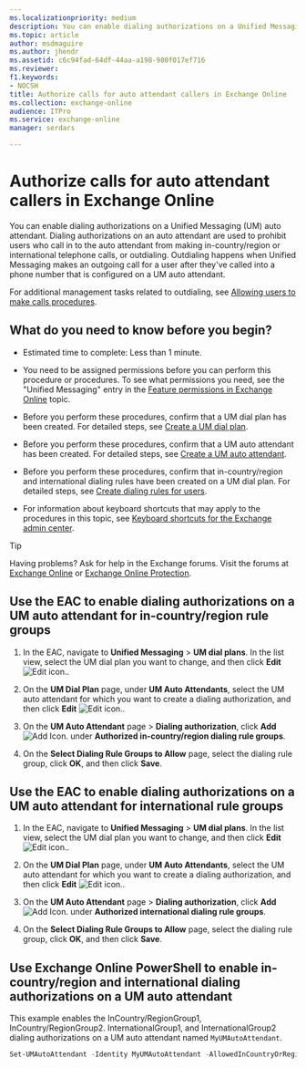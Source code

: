 ```yaml
---
ms.localizationpriority: medium
description: You can enable dialing authorizations on a Unified Messaging (UM) auto attendant. Dialing authorizations on an auto attendant are used to prohibit users who call in to the auto attendant from making in-country/region or international telephone calls, or outdialing. Outdialing happens when Unified Messaging makes an outgoing call for a user after they've called into a phone number that is configured on a UM auto attendant.
ms.topic: article
author: msdmaguire
ms.author: jhendr
ms.assetid: c6c94fad-64df-44aa-a198-980f017ef716
ms.reviewer: 
f1.keywords:
- NOCSH
title: Authorize calls for auto attendant callers in Exchange Online
ms.collection: exchange-online
audience: ITPro
ms.service: exchange-online
manager: serdars

---
```


# Authorize calls for auto attendant callers in Exchange Online

You can enable dialing authorizations on a Unified Messaging (UM) auto attendant. Dialing authorizations on an auto attendant are used to prohibit users who call in to the auto attendant from making in-country/region or international telephone calls, or outdialing. Outdialing happens when Unified Messaging makes an outgoing call for a user after they've called into a phone number that is configured on a UM auto attendant.

For additional management tasks related to outdialing, see [Allowing users to make calls procedures](allow-users-to-make-calls-procedures.md).

## What do you need to know before you begin?

- Estimated time to complete: Less than 1 minute.

- You need to be assigned permissions before you can perform this procedure or procedures. To see what permissions you need, see the "Unified Messaging" entry in the [Feature permissions in Exchange Online](../../permissions-exo/feature-permissions.md) topic.

- Before you perform these procedures, confirm that a UM dial plan has been created. For detailed steps, see [Create a UM dial plan](../../voice-mail-unified-messaging/connect-voice-mail-system/create-um-dial-plan.md).

- Before you perform these procedures, confirm that a UM auto attendant has been created. For detailed steps, see [Create a UM auto attendant](../../voice-mail-unified-messaging/automatically-answer-and-route-calls/create-a-um-auto-attendant.md).

- Before you perform these procedures, confirm that in-country/region and international dialing rules have been created on a UM dial plan. For detailed steps, see [Create dialing rules for users](create-dialing-rules.md).

- For information about keyboard shortcuts that may apply to the procedures in this topic, see [Keyboard shortcuts for the Exchange admin center](../../accessibility/keyboard-shortcuts-in-admin-center.md).

> [!TIP]
> Having problems? Ask for help in the Exchange forums. Visit the forums at [Exchange Online](https://social.technet.microsoft.com/forums/msonline/home?forum=onlineservicesexchange) or [Exchange Online Protection](https://social.technet.microsoft.com/forums/forefront/home?forum=FOPE).

## Use the EAC to enable dialing authorizations on a UM auto attendant for in-country/region rule groups

1. In the EAC, navigate to **Unified Messaging** \> **UM dial plans**. In the list view, select the UM dial plan you want to change, and then click **Edit** ![Edit icon.](../../media/ITPro_EAC_EditIcon.gif).

2. On the **UM Dial Plan** page, under **UM Auto Attendants**, select the UM auto attendant for which you want to create a dialing authorization, and then click **Edit** ![Edit icon.](../../media/ITPro_EAC_EditIcon.gif).

3. On the **UM Auto Attendant** page \> **Dialing authorization**, click **Add** ![Add Icon.](../../media/ITPro_EAC_AddIcon.gif) under **Authorized in-country/region dialing rule groups**.

4. On the **Select Dialing Rule Groups to Allow** page, select the dialing rule group, click **OK**, and then click **Save**.

## Use the EAC to enable dialing authorizations on a UM auto attendant for international rule groups

1. In the EAC, navigate to **Unified Messaging** \> **UM dial plans**. In the list view, select the UM dial plan you want to change, and then click **Edit** ![Edit icon.](../../media/ITPro_EAC_EditIcon.gif).

2. On the **UM Dial Plan** page, under **UM Auto Attendants**, select the UM auto attendant for which you want to create a dialing authorization, and then click **Edit** ![Edit icon.](../../media/ITPro_EAC_EditIcon.gif).

3. On the **UM Auto Attendant** page \> **Dialing authorization**, click **Add** ![Add Icon.](../../media/ITPro_EAC_AddIcon.gif) under **Authorized international dialing rule groups**.

4. On the **Select Dialing Rule Groups to Allow** page, select the dialing rule group, click **OK**, and then click **Save**.

## Use Exchange Online PowerShell to enable in-country/region and international dialing authorizations on a UM auto attendant

This example enables the InCountry/RegionGroup1, InCountry/RegionGroup2. InternationalGroup1, and InternationalGroup2 dialing authorizations on a UM auto attendant named `MyUMAutoAttendant`.

```PowerShell
Set-UMAutoAttendant -Identity MyUMAutoAttendant -AllowedInCountryOrRegionGroups InCountry/RegionGroup1,InCountry/RegionGroup2 -AllowedInternationalGroups InternationalGroup1,InternationalGroup2
```
